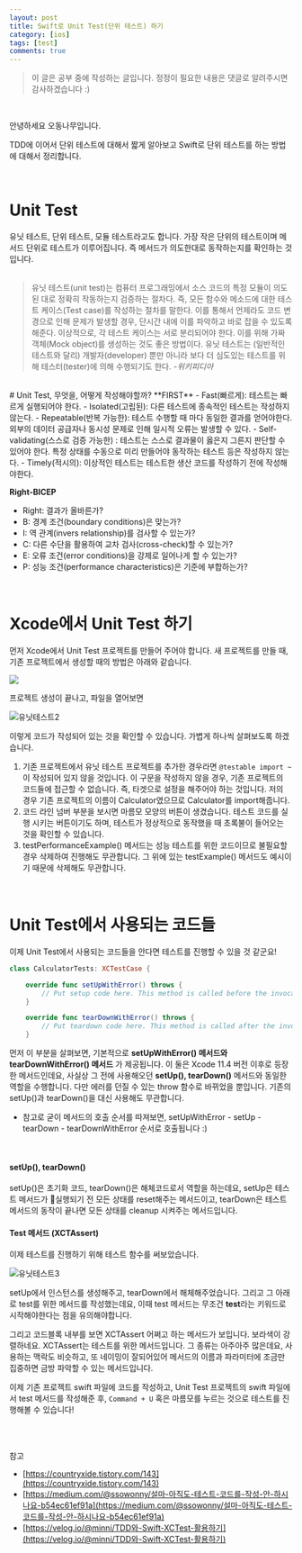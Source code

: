 ```yaml
---
layout: post
title: Swift로 Unit Test(단위 테스트) 하기
category: [ios]
tags: [test]
comments: true
---
```


>이 글은 공부 중에 작성하는 글입니다.
>정정이 필요한 내용은 댓글로 알려주시면 감사하겠습니다 :)

<br>

안녕하세요 오동나무입니다.  <br>

TDD에 이어서 단위 테스트에 대해서 짧게 알아보고 Swift로 단위 테스트를 하는 방법에 대해서 정리합니다.

<br>

# Unit Test
유닛 테스트, 단위 테스트, 모듈 테스트라고도 합니다. 가장 작은 단위의 테스트이며 메서드 단위로 테스트가 이루어집니다. 즉 메서드가 의도한대로 동작하는지를 확인하는 것입니다.  <br>      

>유닛 테스트(unit test)는 컴퓨터 프로그래밍에서 소스 코드의 특정 모듈이 의도된 대로 정확히 작동하는지 검증하는 절차다. 즉, 모든 함수와 메소드에 대한 테스트 케이스(Test case)를 작성하는 절차를 말한다. 이를 통해서 언제라도 코드 변경으로 인해 문제가 발생할 경우, 단시간 내에 이를 파악하고 바로 잡을 수 있도록 해준다. 이상적으로, 각 테스트 케이스는 서로 분리되어야 한다. 이를 위해 가짜 객체(Mock object)를 생성하는 것도 좋은 방법이다. 유닛 테스트는 (일반적인 테스트와 달리) 개발자(developer) 뿐만 아니라 보다 더 심도있는 테스트를 위해 테스터(tester)에 의해 수행되기도 한다. *-위키피디아*

<br>
# Unit Test, 무엇을, 어떻게 작성해야할까?
**FIRST**
- Fast(빠르게): 테스트는 빠르게 실행되어야 한다.
- Isolated(고립된): 다른 테스트에 종속적인 테스트는 작성하지 않는다.
- Repeatable(반복 가능한): 테스트 수행할 때 마다 동일한 결과를 얻어야한다. 외부의 데이터 공급자나 동시성 문제로 인해 일시적 오류는 발생할 수 있다.
- Self-validating(스스로 검증 가능한) : 테스트는 스스로 결과물이 옳은지 그른지 판단할 수 있어야 한다. 특정 상태를 수동으로 미리 만들어야 동작하는 테스트 등은 작성하지 않는다.
- Timely(적시의): 이상적인 테스트는 테스트한 생산 코드를 작성하기 전에 작성해야한다.


**Right-BICEP**
- Right: 결과가 올바른가?
- B: 경계 조건(boundary conditions)은 맞는가?
- I: 역 관계(invers relationship)를 검사할 수 있는가?
- C: 다른 수단을 활용하여 교차 검사(cross-check)할 수 있는가?
- E: 오류 조건(error conditions)을 강제로 일어나게 할 수 있는가?
- P: 성능 조건(performance characteristics)은 기준에 부합하는가?

<br>

# Xcode에서 Unit Test 하기
먼저 Xcode에서 Unit Test 프로젝트를 만들어 주어야 합니다. 새 프로젝트를 만들 때, 기존 프로젝트에서 생성할 때의 방법은 아래와 같습니다.     

<img src = "/assets/post-img/ios/2020-12/유닛테스트1.jpg">     

프로젝트 생성이 끝나고, 파일을 열어보면      

![유닛테스트2](/assets/post-img/ios/2020-12/유닛테스트2.jpg)     

이렇게 코드가 작성되어 있는 것을 확인할 수 있습니다. 가볍게 하나씩 살펴보도록 하겠습니다. <br>

1. 기존 프로젝트에서 유닛 테스트 프로젝트를 추가한 경우라면 ```@testable import ~``` 이 작성되어 있지 않을 것입니다. 이 구문을 작성하지 않을 경우, 기존 프로젝트의 코드들에 접근할 수 없습니다. 즉, 타겟으로 설정을 해주어야 하는 것입니다. 저의 경우 기존 프로젝트의 이름이 Calculator였으므로  Calculator를 import해줍니다.  <br>   
2. 코드 라인 넘버 부분을 보시면 마름모 모양의 버튼이 생겼습니다. 테스트 코드를 실행 시키는 버튼이기도 하며, 테스트가 정상적으로 동작했을 때 초록불이 들어오는 것을 확인할 수 있습니다.      <br>
3. testPerformanceExample() 메서드는 성능 테스트를 위한 코드이므로 불필요할 경우 삭제하여 진행해도 무관합니다. 그 위에 있는 testExample() 메서드도 예시이기 때문에 삭제해도 무관합니다.
<br>

# Unit Test에서 사용되는 코드들
이제 Unit Test에서 사용되는 코드들을 안다면 테스트를 진행할 수 있을 것 같군요!

```swift
class CalculatorTests: XCTestCase {

    override func setUpWithError() throws {
        // Put setup code here. This method is called before the invocation of each test method in the class.
    }

    override func tearDownWithError() throws {
        // Put teardown code here. This method is called after the invocation of each test method in the class.
    }

```

먼저 이 부분을 살펴보면, 기본적으로 **setUpWithError() 메서드와 tearDownWithError() 메서드** 가 제공됩니다. 이 둘은 Xcode 11.4 버전 이후로 등장한 메서드인데요, 사실상 그 전에 사용해오던 **setUp(), tearDown()** 메서드와 동일한 역할을 수행합니다. 다만 에러를 던질 수 있는 throw 함수로 바뀌었을 뿐입니다. 기존의  setUp()과 tearDown()을 대신 사용해도 무관합니다.      
* 참고로 굳이 메서드의 호출 순서를  따져보면, setUpWithError - setUp - tearDown - tearDownWithError 순서로  호출됩니다 :)
<br>

#### setUp(), tearDown()
setUp()은 초기화  코드, tearDown()은 해체코드로서 역할을 하는데요, setUp은 테스트 메서드가 실행되기 전 모든 상태를 reset해주는 메서드이고, tearDown은 테스트 메서드의 동작이  끝나면 모든 상태를 cleanup 시켜주는 메서드입니다.
<br>

#### Test 메서드 (XCTAssert)
이제 테스트를 진행하기 위해 테스트 함수를  써보았습니다.      

![유닛테스트3](/assets/post-img/ios/2020-12/유닛테스트3.jpg)        

setUp에서 인스턴스를 생성해주고, tearDown에서 해체해주었습니다. 그리고 그 아래로 test를 위한 메서드를 작성했는데요, 이때 test 메서드는  무조건 **test**라는 키워드로 시작해야한다는 점을 유의해야합니다. <br>

그리고 코드블록 내부를 보면 XCTAssert 어쩌고 하는 메서드가 보입니다. 보라색이 강렬하네요. XCTAssert는 테스트를 위한 메서드입니다. 그 종류는 아주아주 많은데요, 사용하는 맥락도 비슷하고, 또  네이밍이 잘되어있어 메서드의 이름과  파라미터에 조금만 집중하면 금방 파악할 수 있는 메서드입니다. <br>

이제 기존 프로젝트 swift 파일에 코드를 작성하고, Unit Test 프로젝트의 swift 파일에서 test 메서드를 작성해준 후, ```Command + U``` 혹은 마름모를 누르는 것으로 테스트를 진행해볼 수 있습니다!

<br>
<br>

참고
- [https://countryxide.tistory.com/143](https://countryxide.tistory.com/143)
- [https://medium.com/@ssowonny/설마-아직도-테스트-코드를-작성-안-하시나요-b54ec61ef91a](https://medium.com/@ssowonny/설마-아직도-테스트-코드를-작성-안-하시나요-b54ec61ef91a)
- [https://velog.io/@minni/TDD와-Swift-XCTest-활용하기](https://velog.io/@minni/TDD와-Swift-XCTest-활용하기)
